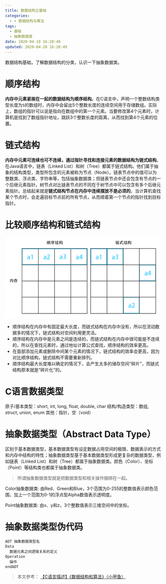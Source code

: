 ```yaml
---
title: 数据结构之基础
categories:
  - - 数据结构与算法
tags:
  - 基础
  - 抽象数据类
date: 2020-04-18 16:20:49
updated: 2020-04-20 16:20:49
---
```


数据结构基础，了解数据结构的分类，认识一下抽象数据类。

<!-- more -->

# 顺序结构

**内存中元素紧挨在一起的数据结构为顺序结构**。在C语言中，声明一个整数结构类型长度为`5`的数组时，内存中会留出5个整数长度的连续空间用于存储数组。实际上，数组的指针可以说是指向在数组中的第一个元素。当要修改第4个元素时，计算机是找到了数组指针地址，跳跃3个整数长度的距离，从而找到第4个元素的位置。

# 链式结构

**内存中元素可连续也可不连续，通过指针寻找和连接元素的数据结构为链式结构**。在Java语言中，链表（Linked List）和树（Tree）都属于链式结构。他们属于抽象的结构类型，类型所包含的元素被称为节点（Node）。链表节点中的值可以为整数类、浮点类、字符串等，包括抽象数据类；但链表节点中还会包含有节点的一个后继元素指针。树节点对比链表节点的不同在于树节点中可以包含有多个后继元素指针。总结起来就是**链式结构节点在内存中连续摆放不是必须的**，当计算机查找某个节点时，会走遍目标节点前的所有节点，从而顺着第一个节点的指针找到目标指针。

# 比较顺序结构和链式结构

![顺序结构和链式结构在内存中的不同](/gallery/data-structure-random-linked-ram.png)

- 顺序结构在内存中有固定最大长度，而链式结构在内存中没有，所以在流动数据多的情况下，链式结构对空间利用更灵活。
- 顺序结构在内存中是元素之间是连续的，而链式结构在内存中很可能是不连续的，所以在查找元素时，通过地址计算公式查找，顺序结构的效率更高。
- 在首部添加元素或删除中间某个元素的情况下，链式结构的效率会更高，因为对比顺序结构，链式结构不需要重新排列。
- 顺序结构最大长度难以确定的情况下，会产生太多的储存空间“碎片”，而链式结构原本就是“碎片化”的。

# C语言数据类型

原子/基本类型：short, int, long, float, double, char
结构/构造类型：数组, struct, union, enum
其他：指针，空（void）

# 抽象数据类型（Abstract Data Type）

区别于基本数据类型，基本数据类型有设定数据占用空间的极限、数据表示的方式和内存中结构的特性；抽象数据类型基于基本数据类型形成更复杂的数据类型，例如链表（Linked List）和树（Tree）都属于抽象数据类。颜色（Color）、坐标（Point）等结构类也都属于抽象数据类。

> 所谓抽象数据类型就是把数据类型和相关操作捆绑在一起。

Color抽象数据类:
由Red、Green和Blue，3个范围为0-255的整数值表示颜色范围，加上一个范围为0-1的浮点型Alpha数值表示透明度。

Point抽象数据类:
由x、y和z，3个整数值表示三维空间中的坐标。

# 抽象数据类型伪代码

```
ADT 抽象数据类型名
Data
  数据元素之间逻辑关系的定义
Operation
  操作
endADT
```

> 本文参考：
> [【C语言描述】《数据结构和算法》（小甲鱼）](https://www.bilibili.com/video/BV1jW411K7yg)